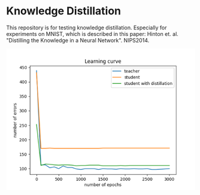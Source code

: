 # Knowledge Distillation

This repository is for testing knowledge distillation. Especially for experiments on MNIST, which is described in this paper: Hinton et. al. "Distilling the Knowledge in a Neural Network". NIPS2014.

![](learning_curve.png)